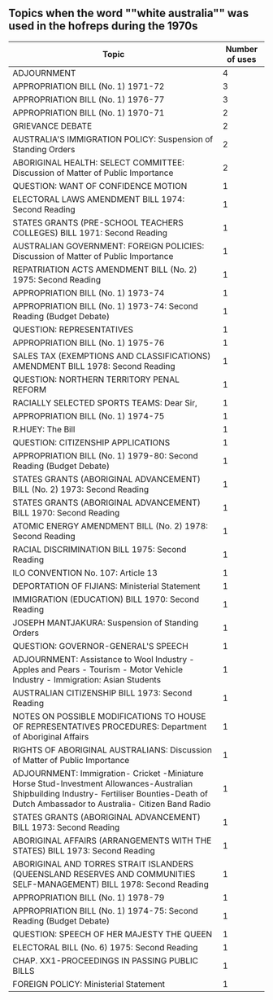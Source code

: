 ## Topics when the word ""white australia"" was used in the hofreps during the 1970s

| Topic | Number of uses |
|--------------|----------------|
|ADJOURNMENT|4|
|APPROPRIATION BILL (No. 1) 1971-72|3|
|APPROPRIATION BILL (No. 1) 1976-77|3|
|APPROPRIATION BILL (No. 1) 1970-71|2|
|GRIEVANCE DEBATE|2|
|AUSTRALIA'S IMMIGRATION POLICY: Suspension of Standing Orders|2|
|ABORIGINAL HEALTH: SELECT COMMITTEE: Discussion of Matter of Public Importance|2|
|QUESTION: WANT OF CONFIDENCE MOTION|1|
|ELECTORAL LAWS AMENDMENT BILL 1974: Second Reading|1|
|STATES GRANTS (PRE-SCHOOL TEACHERS COLLEGES) BILL 1971: Second Reading|1|
|AUSTRALIAN GOVERNMENT: FOREIGN POLICIES: Discussion of Matter of Public Importance|1|
|REPATRIATION ACTS AMENDMENT BILL (No. 2) 1975: Second Reading|1|
|APPROPRIATION BILL (No. 1) 1973-74|1|
|APPROPRIATION BILL (No. 1) 1973-74: Second Reading (Budget Debate)|1|
|QUESTION: REPRESENTATIVES|1|
|APPROPRIATION BILL (No. 1) 1975-76|1|
|SALES TAX (EXEMPTIONS AND CLASSIFICATIONS) AMENDMENT BILL 1978: Second Reading|1|
|QUESTION: NORTHERN TERRITORY PENAL REFORM|1|
|RACIALLY SELECTED SPORTS TEAMS: Dear Sir,|1|
|APPROPRIATION BILL (No. 1) 1974-75|1|
|R.HUEY: The Bill|1|
|QUESTION: CITIZENSHIP APPLICATIONS|1|
|APPROPRIATION BILL (No. 1) 1979-80: Second Reading (Budget Debate)|1|
|STATES GRANTS (ABORIGINAL ADVANCEMENT) BILL (No. 2) 1973: Second Reading|1|
|STATES GRANTS (ABORIGINAL ADVANCEMENT) BILL 1970: Second Reading|1|
|ATOMIC ENERGY AMENDMENT BILL (No. 2) 1978: Second Reading|1|
|RACIAL DISCRIMINATION BILL 1975: Second Reading|1|
|ILO CONVENTION No. 107: Article 13|1|
|DEPORTATION OF FIJIANS: Ministerial Statement|1|
|IMMIGRATION (EDUCATION) BILL 1970: Second Reading|1|
|JOSEPH MANTJAKURA: Suspension of Standing Orders|1|
|QUESTION: GOVERNOR-GENERAL'S SPEECH|1|
|ADJOURNMENT: Assistance to Wool Industry - Apples and Pears - Tourism - Motor Vehicle Industry - Immigration: Asian Students|1|
|AUSTRALIAN CITIZENSHIP BILL 1973: Second Reading|1|
|NOTES ON POSSIBLE MODIFICATIONS TO HOUSE OF REPRESENTATIVES PROCEDURES: Department of Aboriginal Affairs|1|
|RIGHTS OF ABORIGINAL AUSTRALIANS: Discussion of Matter of Public Importance|1|
|ADJOURNMENT: Immigration- Cricket -Miniature Horse Stud-Investment Allowances-Australian Shipbuilding Industry- Fertiliser Bounties-Death of Dutch Ambassador to Australia- Citizen Band Radio|1|
|STATES GRANTS (ABORIGINAL ADVANCEMENT) BILL 1973: Second Reading|1|
|ABORIGINAL AFFAIRS (ARRANGEMENTS WITH THE STATES) BILL 1973: Second Reading|1|
|ABORIGINAL AND TORRES STRAIT ISLANDERS (QUEENSLAND RESERVES AND COMMUNITIES SELF-MANAGEMENT) BILL 1978: Second Reading|1|
|APPROPRIATION BILL (No. 1) 1978-79|1|
|APPROPRIATION BILL (No. 1) 1974-75: Second Reading (Budget Debate)|1|
|QUESTION: SPEECH OF HER MAJESTY THE QUEEN|1|
|ELECTORAL BILL (No. 6) 1975: Second Reading|1|
|CHAP. XX1-PROCEEDINGS IN PASSING PUBLIC BILLS|1|
|FOREIGN POLICY: Ministerial Statement|1|
